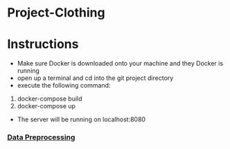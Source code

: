 # Project-Clothing

# Instructions

- Make sure Docker is downloaded onto your machine and they Docker is running
- open up a terminal and cd into the git project directory
- execute the following command:
1. docker-compose build
2. docker-compose up
- The server will be running on localhost:8080

### [Data Preprocessing](cloth-brain/Data-Preprocessing.md)
